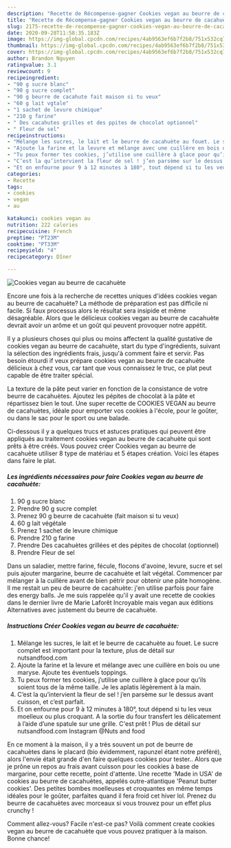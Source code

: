 ```yaml
---
description: "Recette de Récompense-gagner Cookies vegan au beurre de cacahuète"
title: "Recette de Récompense-gagner Cookies vegan au beurre de cacahuète"
slug: 2175-recette-de-recompense-gagner-cookies-vegan-au-beurre-de-cacahuete
date: 2020-09-28T11:58:35.183Z
image: https://img-global.cpcdn.com/recipes/4ab9563ef6b7f2b8/751x532cq70/cookies-vegan-au-beurre-de-cacahuete-photo-principale-de-la-recette.jpg
thumbnail: https://img-global.cpcdn.com/recipes/4ab9563ef6b7f2b8/751x532cq70/cookies-vegan-au-beurre-de-cacahuete-photo-principale-de-la-recette.jpg
cover: https://img-global.cpcdn.com/recipes/4ab9563ef6b7f2b8/751x532cq70/cookies-vegan-au-beurre-de-cacahuete-photo-principale-de-la-recette.jpg
author: Brandon Nguyen
ratingvalue: 3.1
reviewcount: 9
recipeingredient:
- "90 g sucre blanc"
- "90 g sucre complet"
- "90 g beurre de cacahute fait maison si tu veux"
- "60 g lait vgtale"
- "1 sachet de levure chimique"
- "210 g farine"
- " Des cacahutes grilles et des ppites de chocolat optionnel"
- " Fleur de sel"
recipeinstructions:
- "Mélange les sucres, le lait et le beurre de cacahuète au fouet. Le sucre complet est important pour la texture, plus de détail sur nutsandfood.com"
- "Ajoute la farine et la levure et mélange avec une cuillère en bois ou une maryse. Ajoute tes éventuels toppings."
- "Tu peux former tes cookies, j’utilise une cuillère à glace pour qu’ils soient tous de la même taille. Je les aplatis légèrement à la main."
- "C’est la qu’intervient la fleur de sel ! j’en parsème sur le dessus avant cuisson, et c’est parfait."
- "Et on enfourne pour 9 à 12 minutes à 180°, tout dépend si tu les veux moelleux ou plus croquant. A la sortie du four transfert les délicatement à l’aide d’une spatule sur une grille. C&#39;est prêt ! Plus de détail sur nutsandfood.com Instagram @Nuts and food"
categories:
- Recette
tags:
- cookies
- vegan
- au

katakunci: cookies vegan au 
nutrition: 222 calories
recipecuisine: French
preptime: "PT23M"
cooktime: "PT33M"
recipeyield: "4"
recipecategory: Dîner

---
```



![Cookies vegan au beurre de cacahuète](https://img-global.cpcdn.com/recipes/4ab9563ef6b7f2b8/751x532cq70/cookies-vegan-au-beurre-de-cacahuete-photo-principale-de-la-recette.jpg)

Encore une fois à la recherche de recettes uniques d'idées cookies vegan au beurre de cacahuète? La méthode de préparation est pas difficile ni facile. Si faux processus alors le résultat sera insipide et même désagréable. Alors que le délicieux cookies vegan au beurre de cacahuète devrait avoir un arôme et un goût qui peuvent provoquer notre appétit.

Il y a plusieurs choses qui plus ou moins affectent la qualité gustative de cookies vegan au beurre de cacahuète, start du type d'ingrédients, suivant la sélection des ingrédients frais, jusqu'à comment faire et servir. Pas besoin étourdi if veux prépare cookies vegan au beurre de cacahuète délicieux à chez vous, car tant que vous connaissez le truc, ce plat peut capable de être traiter spécial.

La texture de la pâte peut varier en fonction de la consistance de votre beurre de cacahuètes. Ajoutez les pépites de chocolat à la pâte et répartissez bien le tout. Une super recette de COOKIES VEGAN au beurre de cacahuètes, idéale pour emporter vos cookies à l&#39;école, pour le goûter, ou dans le sac pour le sport ou une balade.


Ci-dessous il y a quelques trucs et astuces pratiques qui peuvent être appliqués au traitement cookies vegan au beurre de cacahuète qui sont prêts à être créés. Vous pouvez créer Cookies vegan au beurre de cacahuète utiliser 8 type de matériau et 5 étapes création. Voici les étapes dans faire le plat.

<!--inarticleads1-->

##### Les ingrédients nécessaires pour faire Cookies vegan au beurre de cacahuète:

1.  90 g sucre blanc
1. Prendre 90 g sucre complet
1. Prenez 90 g beurre de cacahuète (fait maison si tu veux)
1.  60 g lait végétale
1. Prenez 1 sachet de levure chimique
1. Prendre 210 g farine
1. Prendre  Des cacahuètes grillées et des pépites de chocolat (optionnel)
1. Prendre  Fleur de sel


Dans un saladier, mettre farine, fécule, flocons d&#39;avoine, levure, sucre et sel puis ajouter margarine, beurre de cacahuète et lait végétal. Commencer par mélanger à la cuillère avant de bien pétrir pour obtenir une pâte homogène. Il me restait un peu de beurre de cacahuète: j&#39;en utilise parfois pour faire des energy balls. Je me suis rappelée qu&#39;il y avait une recette de cookies dans le dernier livre de Marie Laforêt Incroyable mais vegan aux éditions Alternatives avec justement du beurre de cacahuète. 

<!--inarticleads2-->

##### Instructions Créer Cookies vegan au beurre de cacahuète:

1. Mélange les sucres, le lait et le beurre de cacahuète au fouet. Le sucre complet est important pour la texture, plus de détail sur nutsandfood.com
1. Ajoute la farine et la levure et mélange avec une cuillère en bois ou une maryse. Ajoute tes éventuels toppings.
1. Tu peux former tes cookies, j’utilise une cuillère à glace pour qu’ils soient tous de la même taille. Je les aplatis légèrement à la main.
1. C’est la qu’intervient la fleur de sel ! j’en parsème sur le dessus avant cuisson, et c’est parfait.
1. Et on enfourne pour 9 à 12 minutes à 180°, tout dépend si tu les veux moelleux ou plus croquant. A la sortie du four transfert les délicatement à l’aide d’une spatule sur une grille. C&#39;est prêt ! Plus de détail sur nutsandfood.com Instagram @Nuts and food


En ce moment à la maison, il y a très souvent un pot de beurre de cacahuètes dans le placard (bio évidemment, rapunzel étant notre préféré), alors l&#39;envie était grande d&#39;en faire quelques cookies pour tester.. Alors que je prône un repos au frais avant cuisson pour les cookies à base de margarine, pour cette recette, point d&#39;attente. Une recette &#39;Made in USA&#39; de cookies au beurre de cacahuètes, appelés outre-atlantique &#39;Peanut butter cookies&#39;. Des petites bombes moelleuses et croquantes en même temps idéales pour le goûter, parfaites quand il fera froid cet hiver lol. Prenez du beurre de cacahuètes avec morceaux si vous trouvez pour un effet plus crunchy ! 


Comment allez-vous? Facile n'est-ce pas? Voilà comment create cookies vegan au beurre de cacahuète que vous pouvez pratiquer à la maison. Bonne chance!
